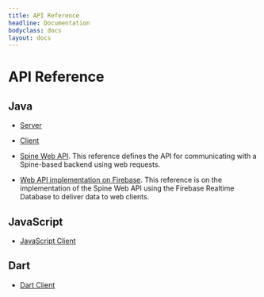 ```yaml
---
title: API Reference
headline: Documentation
bodyclass: docs
layout: docs
---
```

# API Reference

## Java

- [Server]({{site.core_api_doc}}/server)

- [Client]({{site.core_api_doc}}/client)

- [Spine Web API]({{site.web_api_doc}}/web/index.html).
This reference defines the API for communicating with a Spine-based backend using web requests.

- [Web API implementation on Firebase]({{site.web_api_doc}}/firebase-web/index.html).
This reference is on the implementation of the Spine Web API using the Firebase Realtime Database
to deliver data to web clients.

## JavaScript
- [JavaScript Client]({{site.js_api_doc}}/index.html)

## Dart
- [Dart Client]({{site.dart_api_doc}}/client/index.html)
